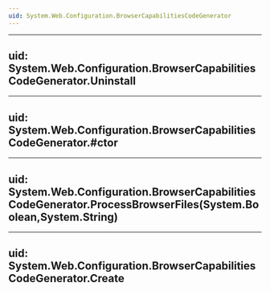 ```yaml
---
uid: System.Web.Configuration.BrowserCapabilitiesCodeGenerator
---
```


---
uid: System.Web.Configuration.BrowserCapabilitiesCodeGenerator.Uninstall
---

---
uid: System.Web.Configuration.BrowserCapabilitiesCodeGenerator.#ctor
---

---
uid: System.Web.Configuration.BrowserCapabilitiesCodeGenerator.ProcessBrowserFiles(System.Boolean,System.String)
---

---
uid: System.Web.Configuration.BrowserCapabilitiesCodeGenerator.Create
---
